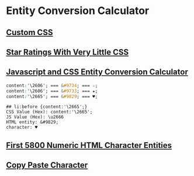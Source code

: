 # Entity Conversion Calculator

## [Custom CSS](http://fontawesome.io/examples/#accessible)
## [Star Ratings With Very Little CSS](https://css-tricks.com/star-ratings/)

## [Javascript and CSS Entity Conversion Calculator](http://www.evotech.net/blog/2007/08/css-javascript-character-entities/)

```css
content:'\2606'; === &#9734; === ☆;
content:'\2606'; === &#9733; === ★;
content:'\2665'; === &#9829; === ♥;
```

```code
## li:before {content:'\2665';}
CSS Value (Hex): content:'\2665';
JS Value (Hex): \u2666
HTML entity: &#9829;
character: ♥
```


## [First 5800 Numeric HTML Character Entities](http://www.evotech.net/blog/2007/08/first-5800-numeric-html-character-entities/)

## [Copy Paste Character](http://www.copypastecharacter.com/)